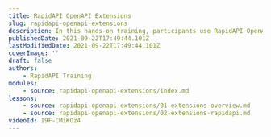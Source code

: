 ```yaml
---
title: RapidAPI OpenAPI Extensions
slug: rapidapi-openapi-extensions
description: In this hands-on training, participants use RapidAPI OpenAPI extensions in their OpenAPI documents.
publishedDate: 2021-09-22T17:49:44.101Z
lastModifiedDate: 2021-09-22T17:49:44.101Z
coverImage: ''
draft: false
authors:
    - RapidAPI Training
modules:
    - source: rapidapi-openapi-extensions/index.md
lessons:
    - source: rapidapi-openapi-extensions/01-extensions-overview.md
    - source: rapidapi-openapi-extensions/02-extensions-rapidapi.md
videoId: I9F-CMiKOz4
---
```

